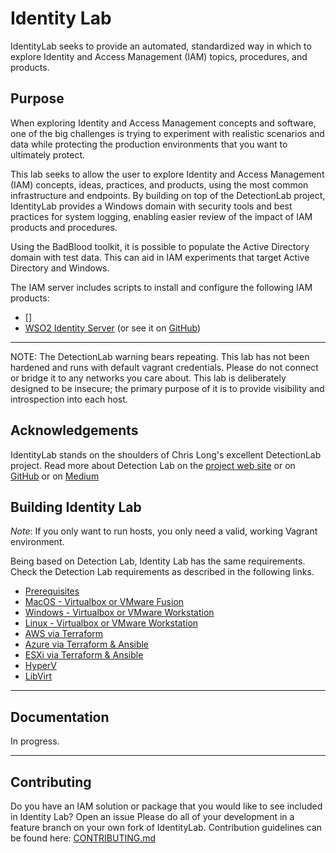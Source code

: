 # Identity Lab

IdentityLab seeks to provide an automated, standardized way in which to explore Identity and Access Management (IAM) topics, procedures, and products.

## Purpose

When exploring Identity and Access Management concepts and software, one of the big challenges is trying to experiment with realistic scenarios and data while protecting the production environments that you want to ultimately protect.

This lab seeks to allow the user to explore Identity and Access Management (IAM) concepts, ideas, practices, and products, using the most common infrastructure and endpoints. By building on top of the DetectionLab project, IdentityLab provides a Windows domain with security tools and best practices for system logging, enabling easier review of the impact of IAM products and procedures.

Using the BadBlood toolkit, it is possible to populate the Active Directory domain with test data.  This can aid in IAM experiments that target Active Directory and Windows.

The IAM server includes scripts to install and configure the following IAM products:

* []
* [WSO2 Identity Server](https://wso2.com/identity-and-access-management/) (or see it on [GitHub](https://github.com/wso2/product-is/releases/latest))

---

NOTE: The DetectionLab warning bears repeating. This lab has not been hardened and runs with default vagrant credentials. Please do not connect or bridge it to any networks you care about. This lab is deliberately designed to be insecure; the primary purpose of it is to provide visibility and introspection into each host.

## Acknowledgements

IdentityLab stands on the shoulders of Chris Long's excellent DetectionLab project. Read more about Detection Lab on the [project web site](https://detectionlab.network/) or on [GitHub](https://github.com/clong/DetectionLab) or on [Medium](https://medium.com/@clong/introducing-detection-lab-61db34bed6ae)

## Building Identity Lab

*Note*: If you only want to run hosts, you only need a valid, working Vagrant environment.

Being based on Detection Lab, Identity Lab has the same requirements. Check the Detection Lab requirements as described in the following links.

* [Prerequisites](https://www.detectionlab.network/introduction/prerequisites/)
* [MacOS - Virtualbox or VMware Fusion](https://www.detectionlab.network/deployment/macosvm/)
* [Windows - Virtualbox or VMware Workstation](https://www.detectionlab.network/deployment/windowsvm/)
* [Linux - Virtualbox or VMware Workstation](https://www.detectionlab.network/deployment/linuxvm/)
* [AWS via Terraform](https://www.detectionlab.network/deployment/aws/)
* [Azure via Terraform & Ansible](https://www.detectionlab.network/deployment/azure/)
* [ESXi via Terraform & Ansible](https://www.detectionlab.network/deployment/esxi/)
* [HyperV](https://www.detectionlab.network/deployment/hyperv/)
* [LibVirt](https://www.detectionlab.network/deployment/libvirt/)

---

## Documentation

In progress.

---

## Contributing

Do you have an IAM solution or package that you would like to see included in Identity Lab?  Open an issue 
Please do all of your development in a feature branch on your own fork of IdentityLab.
Contribution guidelines can be found here: [CONTRIBUTING.md](./CONTRIBUTING.md)
